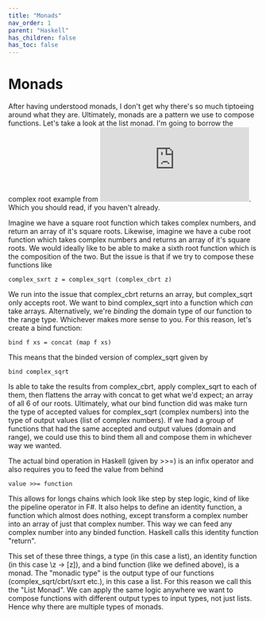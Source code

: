 ```yaml
---
title: "Monads"
nav_order: 1
parent: "Haskell"
has_children: false
has_toc: false
---
```


# Monads

After having understood monads, I don't get why there's so much tiptoeing around what they are.
Ultimately, monads are a pattern we use to compose functions.
Let's take a look at the list monad.
I'm going to borrow the complex root example from ![this wonderful article](http://blog.sigfpe.com/2006/08/you-could-have-invented-monads-and.html).
Which you should read, if you haven't already.

Imagine we have a square root function which takes complex numbers, and return an array of it's square roots.
Likewise, imagine we have a cube root function which takes complex numbers and returns an array of it's square roots.
We would ideally like to be able to make a sixth root function which is the composition of the two.
But the issue is that if we try to compose these functions like

    complex_sxrt z = complex_sqrt (complex_cbrt z)

We run into the issue that complex_cbrt returns an array, but complex_sqrt only accepts root.
We want to bind complex_sqrt into a function which *can* take arrays.
Alternatively, we're *binding* the domain type of our function to the range type.
Whichever makes more sense to you.
For this reason, let's create a bind function:

    bind f xs = concat (map f xs)

This means that the binded version of complex_sqrt given by

    bind complex_sqrt

Is able to take the results from complex_cbrt, apply complex_sqrt to each of them, then flattens the array with concat to get what we'd expect; an array of all 6 of our roots.
Ultimately, what our bind function did was make turn the type of accepted values for complex_sqrt (complex numbers) into the type of output values (list of complex numbers).
If we had a group of functions that had the same accepted and output values (domain and range), we could use this to bind them all and compose them in whichever way we wanted.

The actual bind operation in Haskell (given by \>\>=) is an infix operator and also requires you to feed the value from behind

    value >>= function

This allows for longs chains which look like step by step logic, kind of like the pipeline operator in F#.
It also helps to define an identity function, a function which almost does nothing, except transform a complex number into an array of just that complex number.
This way we can feed any complex number into any binded function.
Haskell calls this identity function "return".

This set of these three things, a type (in this case a list), an identity function (in this case \z -> \[z\]), and a bind function (like we defined above), is a monad.
The "monadic type" is the output type of our functions (complex_sqrt/cbrt/sxrt etc.), in this case a list. For this reason we call this the "List Monad".
We can apply the same logic anywhere we want to compose functions with different output types to input types, not just lists. 
Hence why there are multiple types of monads.